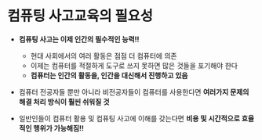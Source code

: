 # 컴퓨팅 사고교육의 필요성
+ __컴퓨팅 사고는 이제 인간의 필수적인 능력!!__
     + 현대 사회에서의 여러 활동은 점점 더 컴퓨터에 의존
     + 이제는 컴퓨터를 적절하게 도구로 쓰지 못하면 많은 것들을 포기해야 한다
     +   __컴퓨터는 인간의 활동을, 인간을 대신해서 진행하고 있음__


+ 컴퓨터 전공자들 뿐만 아니라 비전공자들이 컴퓨터를 사용한다면 __여러가지 문제의 해결 처리 방식이 훨씬 쉬워질 것__
+  일반인들이 컴퓨터 활용 및 컴퓨팅 사고에 이해를 갖는다면 __비용 및 시간적으로 효율적인 행위가 가능해짐!!__
